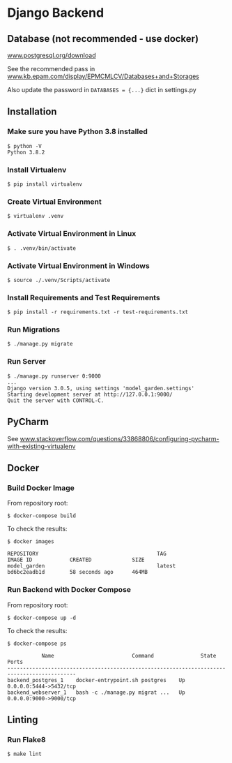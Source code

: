 # Django Backend

## Database (not recommended - use docker)
www.postgresql.org/download

See the recommended pass in www.kb.epam.com/display/EPMCMLCV/Databases+and+Storages

Also update the password in `DATABASES = {...}` dict in settings.py

## Installation

### Make sure you have Python 3.8 installed
```
$ python -V
Python 3.8.2
```

### Install Virtualenv
```
$ pip install virtualenv
```

### Create Virtual Environment
```
$ virtualenv .venv
```

### Activate Virtual Environment in Linux
```
$ . .venv/bin/activate
```
### Activate Virtual Environment in Windows
```
$ source ./.venv/Scripts/activate
```
 
### Install Requirements and Test Requirements
```
$ pip install -r requirements.txt -r test-requirements.txt
```

### Run Migrations
```
$ ./manage.py migrate
```

### Run Server
```
$ ./manage.py runserver 0:9000
...
Django version 3.0.5, using settings 'model_garden.settings'
Starting development server at http://127.0.0.1:9000/
Quit the server with CONTROL-C.
```

## PyCharm
See www.stackoverflow.com/questions/33868806/configuring-pycharm-with-existing-virtualenv

## Docker

### Build Docker Image
From repository root:
```
$ docker-compose build
```
To check the results:
```
$ docker images        
                                         
REPOSITORY                                      TAG                 IMAGE ID            CREATED             SIZE
model_garden                                    latest              bd6bc2eadb1d        58 seconds ago      464MB
```

### Run Backend with Docker Compose
From repository root:
```
$ docker-compose up -d
```
To check the results:
```
$ docker-compose ps   

           Name                         Command               State           Ports         
--------------------------------------------------------------------------------------------
backend_postgres_1    docker-entrypoint.sh postgres    Up      0.0.0.0:5444->5432/tcp
backend_webserver_1   bash -c ./manage.py migrat ...   Up      0.0.0.0:9000->9000/tcp
```

## Linting

### Run Flake8
```
$ make lint
```
